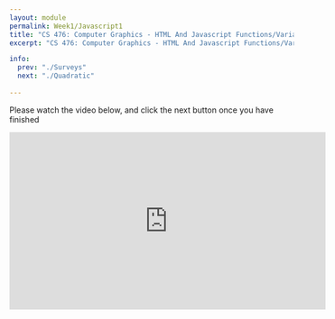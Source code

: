 ```yaml
---
layout: module
permalink: Week1/Javascript1
title: "CS 476: Computer Graphics - HTML And Javascript Functions/Variables"
excerpt: "CS 476: Computer Graphics - HTML And Javascript Functions/Variables"

info:
  prev: "./Surveys"
  next: "./Quadratic"
  
---
```


Please watch the video below, and click the next button once you have finished

<iframe width="560" height="315" src="https://www.youtube.com/embed/uLuSgtuURIY" frameborder="0" allow="accelerometer; autoplay; encrypted-media; gyroscope; picture-in-picture" allowfullscreen></iframe>